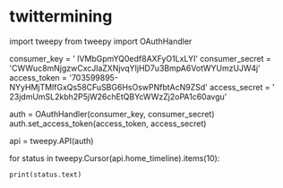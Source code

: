 # twittermining


import tweepy
from tweepy import OAuthHandler
 
consumer_key = '	lVMbGpmYQ0edf8AXFyO1LxLYI'
consumer_secret = 'CWWuc8mNjgzwCxcJlaZXNjvqYIjHD7u3BmpA6VotWYUmzUJW4j'
access_token = '703599895-NYyHMjTMlfGxQs58CFuSBG6HsOswPNfbtAcN9ZSd'
access_secret = '	23jdmUmSL2kbh2P5jW26chEtQBYcWWzZj2oPA1c60avgu'
 
auth = OAuthHandler(consumer_key, consumer_secret)
auth.set_access_token(access_token, access_secret)
 
api = tweepy.API(auth)

for status in tweepy.Cursor(api.home_timeline).items(10):

    print(status.text)

